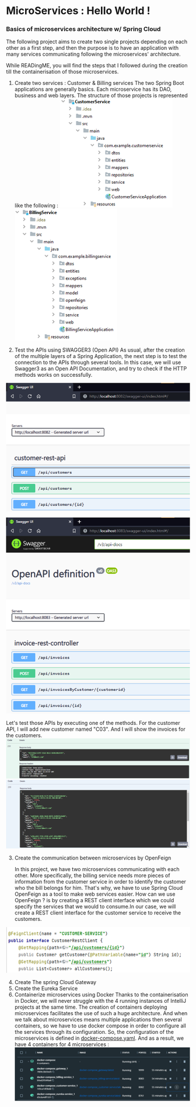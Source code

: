 # MicroServices : Hello World !
### Basics of microservices architecture w/ Spring Cloud
The following project aims to create two single projects depending on each other as a first step, and then the purpose is to have an application with many services communicating following the microservices' architecture.

While READingME, you will find the steps that I followed during the creation till the containerisation of those microservices.
1. Create two services : Customer & Billing services
    The two Spring Boot applications are generally basics. Each microservice has its DAO, business and web layers. The structure of those projects is represented like the following :
   ![Customer-service_structure](https://github.com/loubnaAminou/MicroServices/blob/main/imgs/structure_customer.png)
![Billing-service_structure](https://github.com/loubnaAminou/MicroServices/blob/main/imgs/structure_billing.png)

2. Test the APIs using SWAGGER3 (Open API)
    As usual, after the creation of the multiple layers of a Spring Application, the next step is to test the connection to the APIs through several tools. In this case, we will use Swagger3 as an Open API Documentation, and try to check if the HTTP methods works on successfully.

![Customer-API](https://github.com/loubnaAminou/MicroServices/blob/main/imgs/swagger-customer.png)

![Billing-API](https://github.com/loubnaAminou/MicroServices/blob/main/imgs/swagger-billing.png)
   
Let's test those APIs by executing one of the methods. For the customer API, I will add new customer named "C03". And I will show the invoices for the customers.
![Customer-testAPI](https://github.com/loubnaAminou/MicroServices/blob/main/imgs/testapi_customer.png)
![Billing-testAPI](https://github.com/loubnaAminou/MicroServices/blob/main/imgs/testapi_billing.png)


3. Create the communication between microservices by OpenFeign

    In this project, we have two microservices communicating with each other. More specifically, the billing service needs more pieces of information from the customer service in order to identify the customer who the bill belongs for him. That's why, we have to use Spring Cloud OpenFeign as a tool to make web services easier. How can we use OpenFeign ? is by creating a REST client interface which we could specify the services that we would to consume.In our case, we will create a REST client interface for the customer service to receive the customers.

![OpenFeignInterface](https://github.com/loubnaAminou/MicroServices/blob/main/imgs/openfeign.png)


4. Create The spring Cloud Gateway
5. Create the Eureka Service
6. Containerize microservices using Docker
Thanks to the containerisation in Docker, we will never struggle with the 4 running instances of IntelliJ projects at the same time. The creation of containers deploying microservices facilitates the use of such a huge architecture. And when we talk about microservices means multiple applications then several containers, so we have to use docker compose in order to configure all the services through its configuration. So, the configuration of the microservices is defined in [docker-compose.yaml](https://github.com/loubnaAminou/MicroServices/blob/main/docker-compose/docker-compose.yaml). And as a result, we have 4 containers for 4 microservices :
   ![docker-containers](https://github.com/loubnaAminou/MicroServices/blob/main/imgs/docker-containers.png)
